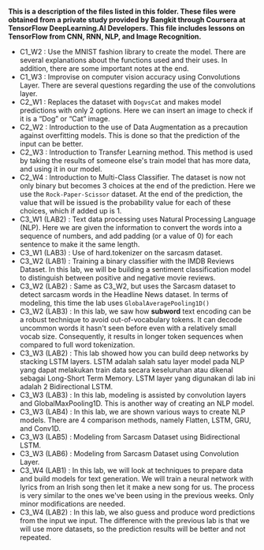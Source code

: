 **This is a description of the files listed in this folder. These files were
obtained from a private study provided by Bangkit through Coursera at TensorFlow
DeepLearning.AI Developers. This file includes lessons on TensorFlow from CNN,
RNN, NLP, and Image Recognition.**

- C1_W2 : Use the MNIST fashion library to create the model. There are several
  explanations about the functions used and their uses. In addition, there are
  some important notes at the end.
- C1_W3 : Improvise on computer vision accuracy using Convolutions Layer. There
  are several questions regarding the use of the convolutions layer.
- C2_W1 : Replaces the dataset with `DogvsCat` and makes model predictions with
  only 2 options. Here we can insert an image to check if it is a “Dog” or “Cat”
  image.
- C2_W2 : Introduction to the use of Data Augmentation as a precaution against
  overfitting models. This is done so that the prediction of the input can be
  better.
- C2_W3 : Introduction to Transfer Learning method. This method is used by
  taking the results of someone else's train model that has more data, and using
  it in our model.
- C2_W4 : Introduction to Multi-Class Classifier. The dataset is now not only
  binary but becomes 3 choices at the end of the prediction. Here we use the
  `Rock-Paper-Scissor` dataset. At the end of the prediction, the value that
  will be issued is the probability value for each of these choices, which if
  added up is 1.
- C3_W1 (LAB2) : Text data processing uses Natural Processing Language (NLP).
  Here we are given the information to convert the words into a sequence of
  numbers, and add padding (or a value of 0) for each sentence to make it the
  same length.
- C3_W1 (LAB3) : Use of hard.tokenizer on the sarcasm dataset.
- C3_W2 (LAB1) : Training a binary classifier with the IMDB Reviews Dataset. In
  this lab, we will be building a sentiment classification model to distinguish
  between positive and negative movie reviews.
- C3_W2 (LAB2) : Same as C3_W2, but uses the Sarcasm dataset to detect sarcasm
  words in the Headline News dataset. In terms of modeling, this time the lab
  uses `GlobalAveragePooling1D()`
- C3_W2 (LAB3) : In this lab, we saw how **subword** text encoding can be a
  robust technique to avoid out-of-vocabulary tokens. It can decode uncommon
  words it hasn't seen before even with a relatively small vocab size.
  Consequently, it results in longer token sequences when compared to full word
  tokenization.
- C3_W3 (LAB2) : This lab showed how you can build deep networks by stacking
  LSTM layers. LSTM adalah salah satu layer model pada NLP yang dapat melakukan
  train data secara keseluruhan atau dikenal sebagai Long-Short Term Memory.
  LSTM layer yang digunakan di lab ini adalah 2 Bidirectional LSTM.
- C3_W3 (LAB3) : In this lab, modeling is assisted by convolution layers and
  GlobalMaxPooling1D. This is another way of creating an NLP model.
- C3_W3 (LAB4) : In this lab, we are shown various ways to create NLP models.
  There are 4 comparison methods, namely Flatten, LSTM, GRU, and Conv1D.
- C3_W3 (LAB5) : Modeling from Sarcasm Dataset using Bidirectional LSTM.
- C3_W3 (LAB6) : Modeling from Sarcasm Dataset using Convolution Layer.
- C3_W4 (LAB1) : In this lab, we will look at techniques to prepare data and
  build models for text generation. We will train a neural network with lyrics
  from an Irish song then let it make a new song for us. The process is very
  similar to the ones we've been using in the previous weeks. Only minor
  modifications are needed.
- C3_W4 (LAB2) : In this lab, we also guess and produce word predictions from
  the input we input. The difference with the previous lab is that we will use
  more datasets, so the prediction results will be better and not repeated.
